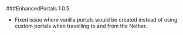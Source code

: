 ###EnhancedPortals 1.0.5
* Fixed issue where vanilla portals would be created instead of using custom portals when travelling to and from the Nether.